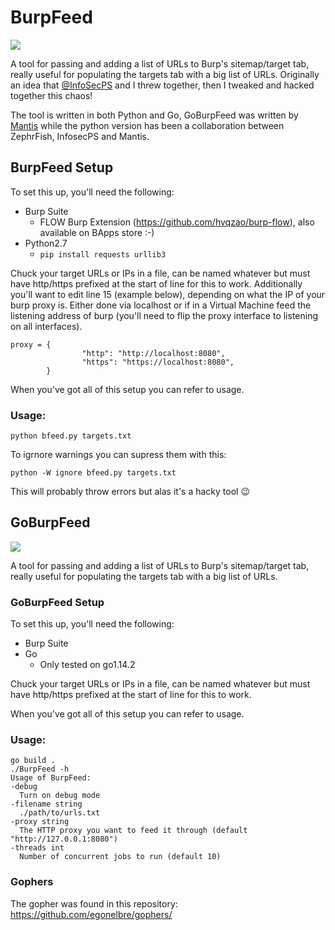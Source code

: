 # BurpFeed
![](https://github.com/ZephrFish/BurpFeed/blob/master/LogoBurpFeed.png)

A tool for passing and adding a list of URLs to Burp's sitemap/target tab, really useful for populating the targets tab with a big list of URLs. Originally an idea that [@InfoSecPS](https://twitter.com/InfoSecPS) and I threw together, then I tweaked and hacked together this chaos! 

The tool is written in both Python and Go, GoBurpFeed was written by [Mantis](https://github.com/MantisSTS) while the python version has been a collaboration between ZephrFish, InfosecPS and Mantis.


## BurpFeed Setup
To set this up, you'll need the following:
- Burp Suite
  - FLOW Burp Extension (https://github.com/hvqzao/burp-flow), also available on BApps store :-)
- Python2.7
  - `pip install requests urllib3`

Chuck your target URLs or IPs in a file, can be named whatever but must have http/https prefixed at the start of line for this to work. Additionally you'll want to edit line 15 (example below), depending on what the IP of your burp proxy is. Either done via localhost or if in a Virtual Machine feed the listening address of burp (you'll need to flip the proxy interface to listening on all interfaces).

```
proxy = {
                "http": "http://localhost:8080",
                "https": "https://localhost:8080",
        }
```

When you've got all of this setup you can refer to usage.


### Usage:
```
python bfeed.py targets.txt
```

To igrnore warnings you can supress them with this:

```
python -W ignore bfeed.py targets.txt
```

This will probably throw errors but alas it's a hacky tool 😉

## GoBurpFeed
![](https://raw.githubusercontent.com/egonelbre/gophers/ac77b513f41f44a7805694063aaef16ccd95a9b3/vector/projects/network.svg)

A tool for passing and adding a list of URLs to Burp's sitemap/target tab, really useful for populating the targets tab with a big list of URLs. 

### GoBurpFeed Setup
To set this up, you'll need the following:
- Burp Suite
- Go 
  - Only tested on go1.14.2
  
Chuck your target URLs or IPs in a file, can be named whatever but must have http/https prefixed at the start of line for this to work.


When you've got all of this setup you can refer to usage.


### Usage:
```
go build .
./BurpFeed -h
Usage of BurpFeed:               
-debug         
  Turn on debug mode                            
-filename string
  ./path/to/urls.txt
-proxy string
  The HTTP proxy you want to feed it through (default "http://127.0.0.1:8080")     
-threads int
  Number of concurrent jobs to run (default 10) 
```




### Gophers
The gopher was found in this repository: https://github.com/egonelbre/gophers/
